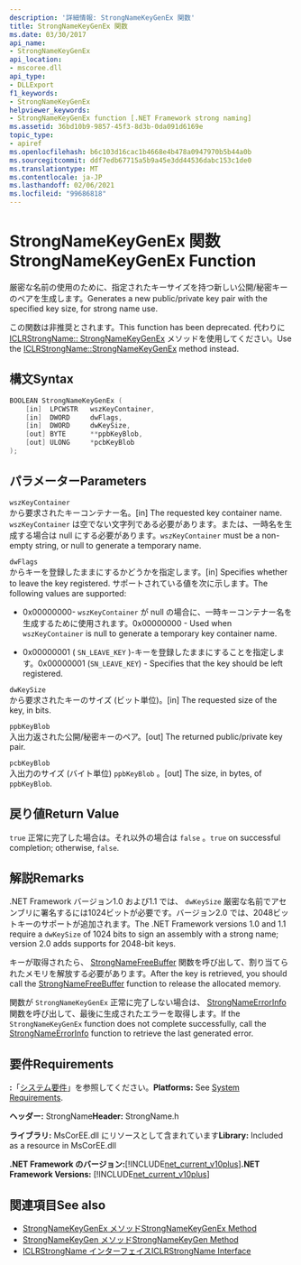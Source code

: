 ```yaml
---
description: '詳細情報: StrongNameKeyGenEx 関数'
title: StrongNameKeyGenEx 関数
ms.date: 03/30/2017
api_name:
- StrongNameKeyGenEx
api_location:
- mscoree.dll
api_type:
- DLLExport
f1_keywords:
- StrongNameKeyGenEx
helpviewer_keywords:
- StrongNameKeyGenEx function [.NET Framework strong naming]
ms.assetid: 36bd10b9-9857-45f3-8d3b-0da091d6169e
topic_type:
- apiref
ms.openlocfilehash: b6c103d16cac1b4668e4b478a0947970b5b44a0b
ms.sourcegitcommit: ddf7edb67715a5b9a45e3dd44536dabc153c1de0
ms.translationtype: MT
ms.contentlocale: ja-JP
ms.lasthandoff: 02/06/2021
ms.locfileid: "99686818"
---
```

# <a name="strongnamekeygenex-function"></a><span data-ttu-id="b077d-103">StrongNameKeyGenEx 関数</span><span class="sxs-lookup"><span data-stu-id="b077d-103">StrongNameKeyGenEx Function</span></span>

<span data-ttu-id="b077d-104">厳密な名前の使用のために、指定されたキーサイズを持つ新しい公開/秘密キーのペアを生成します。</span><span class="sxs-lookup"><span data-stu-id="b077d-104">Generates a new public/private key pair with the specified key size, for strong name use.</span></span>  
  
 <span data-ttu-id="b077d-105">この関数は非推奨とされます。</span><span class="sxs-lookup"><span data-stu-id="b077d-105">This function has been deprecated.</span></span> <span data-ttu-id="b077d-106">代わりに [ICLRStrongName:: StrongNameKeyGenEx](../hosting/iclrstrongname-strongnamekeygenex-method.md) メソッドを使用してください。</span><span class="sxs-lookup"><span data-stu-id="b077d-106">Use the [ICLRStrongName::StrongNameKeyGenEx](../hosting/iclrstrongname-strongnamekeygenex-method.md) method instead.</span></span>  
  
## <a name="syntax"></a><span data-ttu-id="b077d-107">構文</span><span class="sxs-lookup"><span data-stu-id="b077d-107">Syntax</span></span>  
  
```cpp  
BOOLEAN StrongNameKeyGenEx (  
    [in]  LPCWSTR   wszKeyContainer,  
    [in]  DWORD     dwFlags,  
    [in]  DWORD     dwKeySize,  
    [out] BYTE      **ppbKeyBlob,  
    [out] ULONG     *pcbKeyBlob  
);  
```  
  
## <a name="parameters"></a><span data-ttu-id="b077d-108">パラメーター</span><span class="sxs-lookup"><span data-stu-id="b077d-108">Parameters</span></span>  

 `wszKeyContainer`  
 <span data-ttu-id="b077d-109">から要求されたキーコンテナー名。</span><span class="sxs-lookup"><span data-stu-id="b077d-109">[in] The requested key container name.</span></span> <span data-ttu-id="b077d-110">`wszKeyContainer` は空でない文字列である必要があります。または、一時名を生成する場合は null にする必要があります。</span><span class="sxs-lookup"><span data-stu-id="b077d-110">`wszKeyContainer` must be a non-empty string, or null to generate a temporary name.</span></span>  
  
 `dwFlags`  
 <span data-ttu-id="b077d-111">からキーを登録したままにするかどうかを指定します。</span><span class="sxs-lookup"><span data-stu-id="b077d-111">[in] Specifies whether to leave the key registered.</span></span> <span data-ttu-id="b077d-112">サポートされている値を次に示します。</span><span class="sxs-lookup"><span data-stu-id="b077d-112">The following values are supported:</span></span>  
  
- <span data-ttu-id="b077d-113">0x00000000- `wszKeyContainer` が null の場合に、一時キーコンテナー名を生成するために使用されます。</span><span class="sxs-lookup"><span data-stu-id="b077d-113">0x00000000 - Used when `wszKeyContainer` is null to generate a temporary key container name.</span></span>  
  
- <span data-ttu-id="b077d-114">0x00000001 ( `SN_LEAVE_KEY` )-キーを登録したままにすることを指定します。</span><span class="sxs-lookup"><span data-stu-id="b077d-114">0x00000001 (`SN_LEAVE_KEY`) - Specifies that the key should be left registered.</span></span>  
  
 `dwKeySize`  
 <span data-ttu-id="b077d-115">から要求されたキーのサイズ (ビット単位)。</span><span class="sxs-lookup"><span data-stu-id="b077d-115">[in] The requested size of the key, in bits.</span></span>  
  
 `ppbKeyBlob`  
 <span data-ttu-id="b077d-116">入出力返された公開/秘密キーのペア。</span><span class="sxs-lookup"><span data-stu-id="b077d-116">[out] The returned public/private key pair.</span></span>  
  
 `pcbKeyBlob`  
 <span data-ttu-id="b077d-117">入出力のサイズ (バイト単位) `ppbKeyBlob` 。</span><span class="sxs-lookup"><span data-stu-id="b077d-117">[out] The size, in bytes, of `ppbKeyBlob`.</span></span>  
  
## <a name="return-value"></a><span data-ttu-id="b077d-118">戻り値</span><span class="sxs-lookup"><span data-stu-id="b077d-118">Return Value</span></span>  

 <span data-ttu-id="b077d-119">`true` 正常に完了した場合は。それ以外の場合は `false` 。</span><span class="sxs-lookup"><span data-stu-id="b077d-119">`true` on successful completion; otherwise, `false`.</span></span>  
  
## <a name="remarks"></a><span data-ttu-id="b077d-120">解説</span><span class="sxs-lookup"><span data-stu-id="b077d-120">Remarks</span></span>  

 <span data-ttu-id="b077d-121">.NET Framework バージョン1.0 および1.1 では、 `dwKeySize` 厳密な名前でアセンブリに署名するには1024ビットが必要です。バージョン2.0 では、2048ビットキーのサポートが追加されます。</span><span class="sxs-lookup"><span data-stu-id="b077d-121">The .NET Framework versions 1.0 and 1.1 require a `dwKeySize` of 1024 bits to sign an assembly with a strong name; version 2.0 adds supports for 2048-bit keys.</span></span>  
  
 <span data-ttu-id="b077d-122">キーが取得されたら、 [StrongNameFreeBuffer](strongnamefreebuffer-function.md) 関数を呼び出して、割り当てられたメモリを解放する必要があります。</span><span class="sxs-lookup"><span data-stu-id="b077d-122">After the key is retrieved, you should call the [StrongNameFreeBuffer](strongnamefreebuffer-function.md) function to release the allocated memory.</span></span>  
  
 <span data-ttu-id="b077d-123">関数が `StrongNameKeyGenEx` 正常に完了しない場合は、 [StrongNameErrorInfo](strongnameerrorinfo-function.md) 関数を呼び出して、最後に生成されたエラーを取得します。</span><span class="sxs-lookup"><span data-stu-id="b077d-123">If the `StrongNameKeyGenEx` function does not complete successfully, call the [StrongNameErrorInfo](strongnameerrorinfo-function.md) function to retrieve the last generated error.</span></span>  
  
## <a name="requirements"></a><span data-ttu-id="b077d-124">要件</span><span class="sxs-lookup"><span data-stu-id="b077d-124">Requirements</span></span>  

 <span data-ttu-id="b077d-125">**:**「[システム要件](../../get-started/system-requirements.md)」を参照してください。</span><span class="sxs-lookup"><span data-stu-id="b077d-125">**Platforms:** See [System Requirements](../../get-started/system-requirements.md).</span></span>  
  
 <span data-ttu-id="b077d-126">**ヘッダー:** StrongName</span><span class="sxs-lookup"><span data-stu-id="b077d-126">**Header:** StrongName.h</span></span>  
  
 <span data-ttu-id="b077d-127">**ライブラリ:** MsCorEE.dll にリソースとして含まれています</span><span class="sxs-lookup"><span data-stu-id="b077d-127">**Library:** Included as a resource in MsCorEE.dll</span></span>  
  
 <span data-ttu-id="b077d-128">**.NET Framework のバージョン:**[!INCLUDE[net_current_v10plus](../../../../includes/net-current-v10plus-md.md)]</span><span class="sxs-lookup"><span data-stu-id="b077d-128">**.NET Framework Versions:** [!INCLUDE[net_current_v10plus](../../../../includes/net-current-v10plus-md.md)]</span></span>  
  
## <a name="see-also"></a><span data-ttu-id="b077d-129">関連項目</span><span class="sxs-lookup"><span data-stu-id="b077d-129">See also</span></span>

- [<span data-ttu-id="b077d-130">StrongNameKeyGenEx メソッド</span><span class="sxs-lookup"><span data-stu-id="b077d-130">StrongNameKeyGenEx Method</span></span>](../hosting/iclrstrongname-strongnamekeygenex-method.md)
- [<span data-ttu-id="b077d-131">StrongNameKeyGen メソッド</span><span class="sxs-lookup"><span data-stu-id="b077d-131">StrongNameKeyGen Method</span></span>](../hosting/iclrstrongname-strongnamekeygen-method.md)
- [<span data-ttu-id="b077d-132">ICLRStrongName インターフェイス</span><span class="sxs-lookup"><span data-stu-id="b077d-132">ICLRStrongName Interface</span></span>](../hosting/iclrstrongname-interface.md)
